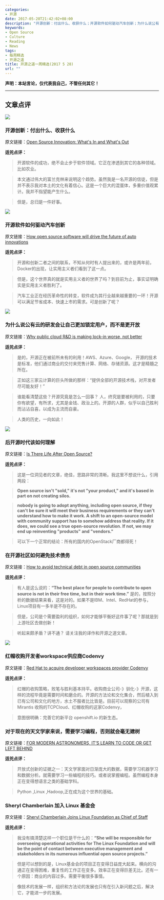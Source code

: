 ```yaml
---
categories:
- 开源
date: 2017-05-28T21:42:02+08:00
description: "开源创新：付出什么、收获什么；开源软件如何驱动汽车创新；为什么说公有云的研发会让自己更加锁定用户，而不是更开放；后开源时代该如何理解；在开源社区如何避免技术债务；红帽收购开发者workspace供应商Codenvy；对于现在的天文学家来说，需要学习编程，否则就会毫无建树；Sheryl Chamberlain 加入 Linux 基金会"
keywords:
- Open Source
- Culture
- Reading
- News
tags:
- 每周精选
- 开源之道
title: 开源之道一周精选(2017 5 28)
url: ""
---
```


**声明：本站言论，仅代表我自己，不管任何其它！**

---

## 文章点评

![](https://www.incimages.com/uploaded_files/image/1940x900/getty_160231452_970647970450061_56396.jpg)

### 开源创新：付出什么、收获什么

原文链接：[Open Source Innovation: What's In and What's Out](https://www.inc.com/jeff-degraff/open-source-innovation-what-s-in-and-what-s-out.html)

**适兕点评：**

> 开源软件的成功，绝不会止步于软件领域。它正在渗透到其它的各种领域。比如农业。

> 本文通过伟大的富兰克林来说明这个趋势。虽然我是一名开源的信徒，但是并不表示我对本土的文化有着信心。这是一个巨大的混蛋体，多重价值观累计。我并不指望能产生什么。

> 但是，总归是一件好事。

![](https://venturebeat.com/wp-content/uploads/2017/01/Screen-Shot-2017-01-02-at-10.57.21-PM.png?fit=930%2C472&strip=all)

### 开源软件如何驱动汽车创新

原文链接：[How open source software will drive the future of auto innovations](https://venturebeat.com/2017/05/22/how-open-source-software-will-drive-the-future-of-auto-innovations/)

**适兕点评：**

> 开源和创新二者之间的联系，不知从何时有人提出来的，或许是两年前，Docker的出现，让实用主义者们看到了这一点。

> 但是，这个世界真的就是实用主义者的世界了吗？到目前为止，事实证明确实是实用主义者胜利了。

> 汽车工业正在经历革命性的转变，软件成为其行业越来越重要的一环！开源可以满足节省成本、快速上市的需求。可是创新了呢？

![](https://tr1.cbsistatic.com/hub/i/r/2017/05/22/71fddab3-5b49-4ebf-b72d-853b987ec30b/resize/770x/3d9b185f79280301d15e13c5fb895d5c/cloudlock.jpg)

### 为什么说公有云的研发会让自己更加锁定用户，而不是更开放

原文链接：[Why public cloud R&D is making lock-in worse, not better](http://www.techrepublic.com/article/why-public-cloud-r-d-is-making-lock-in-worse-not-better/)

**适兕点评：**

> 是的，开源正在被前所未有的利用！AWS、Azure、Google， 开源的技术是标准，他们通过商业的交付来兜售计算、网络、存储资源。这才是精髓之所在。

> 正如这三家云计算的巨头所做的那样：“提供全部的开源技术栈，对开发者尽可能友好！”

> 谁能看清楚这些？开源究竟是怎么一回事？ 人，终究是要被利用的，只要你有欲望，有所求，尤其是金钱、政治上的。开源的人群，似乎以自己胜利而沾沾自喜，以成为主流而自豪。

> 人类的历史，一向如此！

![](http://twimgs.com/nojitter/ehk/17May/open-source-software-1518247__340.png)

### 后开源时代该如何理解

原文链接：[Is There Life After Open Source?](http://www.nojitter.com/post/240172663/is-there-life-after-open-source)

**适兕点评：**

> 这是一位洞见者的文章，绝佳，思路非常的清晰。我这里不想说什么，引用两段：

> **Open source isn't "sold," it's not "your product," and it's based in part on not creating silos.**

> **nobody is going to adopt anything, including open source, if they can't be sure it will meet their business requirements or they can't understand how to make it work. A shift to an open-source model with community support has to somehow address that reality. If it does, we could see a true open-source revolution. If not, we may end up reinventing "products" and "vendors."**

> 可以下一个正常的结论：所有的国内的OpenStack厂商都得死！

### 在开源社区如何避免技术债务

原文链接：[How to avoid technical debt in open source communities](http://www.computerweekly.com/news/450419369/How-to-avoid-technical-debt-in-open-source-communities)

**适兕点评：**

> 有人是这么说的：**“The best place for people to contribute to open source is not in their free time, but in their work time.”** 是的，按照分析的数据结果来看，这是对的。如果不是IBM、Intel、RedHat的参与，Linux项目有一多半是不存在的。

> 但是，公司是个需要盈利的组织，如何才能够平衡好这件事了呢？那就是到上游社区去做创新！

> 听起来颇矛盾？讲不通？ 请关注我的译作和开源之道文章。

![](http://sdtimes.com/wp-content/uploads/2017/05/Screen-Shot-2017-05-25-at-11.36.37-AM.png)

### 红帽收购开发者workspace供应商Codenvy

原文链接：[Red Hat to acquire developer workspaces provider Codenvy](http://sdtimes.com/red-hat-acquire-codenvy/)

**适兕点评：**

> 红帽的收购策略，败笔与胜利基本持平。收购商业公司-》驯化-》开源，这样的流程毕竟是需要时间和磨合的。开源的方法论和文化集合，然后植入到已有公司和文化的地方，水土不服者比比皆是。目前可以观察的公司有Mirantis 收购的TCPCloud、红帽收购的这家Codenvy，

> 意图很明确：完善它的新平台 openshift.io 的新生态。

### 对于现在的天文学家来说，需要学习编程，否则就会毫无建树

原文链接：[FOR MODERN ASTRONOMERS, IT’S LEARN TO CODE OR GET LEFT BEHIND](https://www.wired.com/2017/05/modern-astronomers-teaching-code/)

**适兕点评：**

> 开放式创新的证据之一：天文学家面对日渐庞大的数据，需要学习机器学习和数据分析。就需要学习一些编程的技巧。或者说掌握编程。虽然编程本身正在变得想语言之类的基础学科。

> Python ,Linux ,Hadoop,正在成为这个世界的基础。

### Sheryl Chamberlain 加入 Linux 基金会

原文链接：[Sheryl Chamberlain Joins Linux Foundation as Chief of Staff](http://www.prnewswire.com/news-releases/sheryl-chamberlain-joins-linux-foundation-as-chief-of-staff-300462429.html)

**适兕点评：**

> 我没有搞清楚这样一个职位是干什么的：**“She will be responsible for overseeing operational activities for The Linux Foundation and will be the point of contact between executive management and stakeholders in its numerous influential open source projects.”**

> 但是可以想到的是，Linux基金会的项目正在变得日益庞大起来。横向的沟通正在变得困难，重复性的工作正在变多。效率正在变得巨差无比。还有一个原因：商业的内容过多。需要平衡很多事情。

> 像技术的发展一样，组织和方法论的发展也只有在引入新问题之后，解决它，才能进一步的发展。
